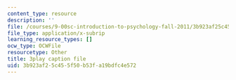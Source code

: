 ```yaml
---
content_type: resource
description: ''
file: /courses/9-00sc-introduction-to-psychology-fall-2011/3b923af25c455f50b53fa19bdfc4e572_2fbrl6WoIyo.vtt
file_type: application/x-subrip
learning_resource_types: []
ocw_type: OCWFile
resourcetype: Other
title: 3play caption file
uid: 3b923af2-5c45-5f50-b53f-a19bdfc4e572
---
```


